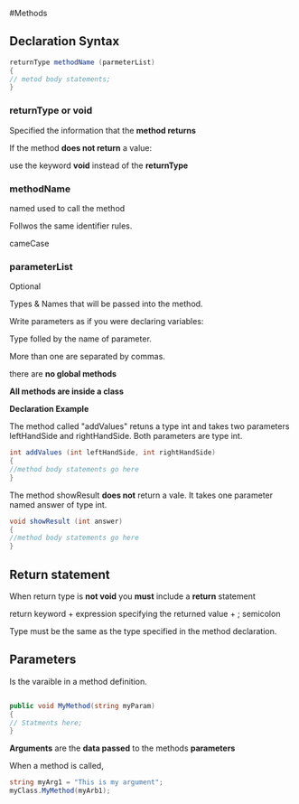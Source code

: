 #Methods

## Declaration Syntax

```C#
returnType methodName (parmeterList)
{
// metod body statements;
}
```

### returnType or void

Specified the information that the **method returns**

If the method **does not return** a value:

use the keyword **void** instead of the **returnType**

### methodName

named used to call the method

Follwos the same identifier rules.

cameCase

### parameterList

Optional

Types & Names that will be passed into the method.

Write parameters as if you were declaring variables:

Type folled by the name of parameter.

More than one are separated by commas.

there are **no global methods**

**All methods are inside a class**

**Declaration Example**

The method called "addValues" retuns a type int and takes two parameters leftHandSide and rightHandSide.
Both parameters are type int.

```C#
int addValues (int leftHandSide, int rightHandSide)
{
//method body statements go here
}
```

The method showResult **does not** return a vale. 
It takes one parameter named answer of type int.
```C#
void showResult (int answer)
{
//method body statements go here
}
```

## Return statement

When return type is **not void** you **must** include a **return** statement

return keyword + expression specifying the returned value + ; semicolon

Type must be the same as the type specified in the method declaration.

## Parameters

Is the varaible in a method definition.

```C#

public void MyMethod(string myParam)
{
// Statments here;
}

```

**Arguments** are the **data passed** to the methods **parameters**


When a method is called, 
```C#
string myArg1 = "This is my argument";
myClass.MyMethod(myArb1);
```
